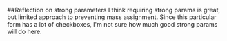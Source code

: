 ##Reflection on strong parameters
I think requiring strong params is great, but limited approach to preventing mass assignment. Since this particular form has a lot of checkboxes, I'm not sure how much good strong params will do here. 
